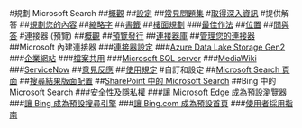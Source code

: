 #規劃 Microsoft Search
##[概觀](overview-microsoft-search.md)
##[設定](setup-microsoft-search.md)
##[常見問題集](faqs.md)
#[取得深入資訊](get-insights.md)
#提供解答
##[規劃您的內容](plan-your-content.md)
##[縮略字](manage-acronyms.md)
##[書籤](manage-bookmarks.md)
##[樓面規劃](manage-floorplans.md)
###[最佳作法](floorplans-bestpractices.md)
##[位置](manage-locations.md)
##[問與答](manage-qas.md)
#連接器 (預覽)
##[概觀](connectors-overview.md)
##[預覽發行](connectors-preview.md)
##[連接器庫](connectors-gallery.md)
##[管理您的連接器](manage-connector.md)
##Microsoft 內建連接器
###[連接器設定](configure-connector.md)
###[Azure Data Lake Storage Gen2](azure-data-lake-connector.md)
###[企業網站](enterprise-web-connector.md)
###[檔案共用](file-share-connector.md)
###[Microsoft SQL server](MSSQL-connector.md)
###[MediaWiki](mediawiki-connector.md)
###[ServiceNow](servicenow-connector.md)
##[意見反應](connectors-feedback.md)
##[使用規定](terms-of-use.md)
#自訂和設定
##[Microsoft Search 頁面](customize-search-page.md)
##[搜尋結果版面配置](customize-results-layout.md)
##[SharePoint 中的 Microsoft Search](get-started-search-in-sharepoint-online.md)
##Bing 中的 Microsoft Search
###[安全性及隱私權](security-for-search.md)
###[讓 Microsoft Edge 成為預設瀏覽器](set-default-browser.md)
###[讓 Bing 成為預設搜尋引擎](set-default-search-engine.md)
###[讓 Bing.com 成為預設首頁](set-default-homepage.md)
###[使用者採用指南](user-adoption-guide.md)